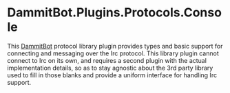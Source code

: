 ﻿# DammitBot.Plugins.Protocols.Console

This [DammitBot](../DammitBot.Core/README.md) protocol library plugin provides types and basic support for
connecting and messaging over the Irc protocol.  This library plugin cannot connect to Irc on its own, and
requires a second plugin with the actual implementation details, so as to stay agnostic about the 3rd
party library used to fill in those blanks and provide a uniform interface for handling Irc support.
